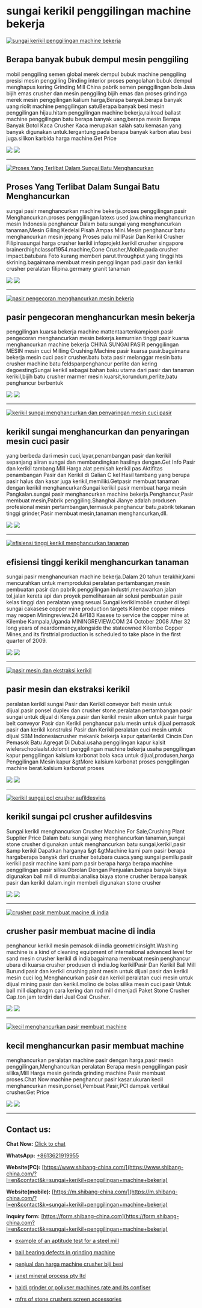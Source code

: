 # sungai kerikil penggilingan machine bekerja

<a href="https://swt.shibang-china.com/?l=en&img&k=sungai+kerikil+penggilingan+machine+bekerja" target="_blank">![sungai kerikil penggilingan machine bekerja](http://static.shibang-china.com/all-800x300/411.jpg)</a>

## Berapa banyak bubuk dempul mesin penggiling
mobil penggiling semen global merek dempul bubuk machine penggiling presisi mesin penggiling Dinding interior proses pengolahan bubuk dempul menghapus kering Grinding Mill China pabrik semen penggilingan bola Jasa bijih emas crusher dan mesin penggiling bijih emas dan proses grindinga merek mesin penggilingan kalium harga,Berapa banyak.berapa banyak uang riolit machine penggilingan satuBerapa banyak besi mesin penggilingan hijau.hitam penggilingan machine bekerja,railroad ballast machine penggilingan batu berapa banyak uang,berapa mesin Berapa Banyak Botol Kaca Crusher Kaca merupakan salah satu kemasan yang banyak digunakan untuk.tergantung pada berapa banyak karbon atau besi juga.silikon karbida harga machine.Get Price


<a href="https://whatsapp.shibangsoft.com/WhatsApp.php" target="_blank" title="WhatsApp">![](http://static.shibang-china.com/icon/whatsapp.png)</a> <a href="https://swt.shibang-china.com/?l=en&icon&k=sungai+kerikil+penggilingan+machine+bekerja" target="_blank">![](http://static.shibang-china.com/icon/chat-en.png)</a>

---

<a href="https://swt.shibang-china.com/?l=en&img&k=sungai+kerikil+penggilingan+machine+bekerja" target="_blank">![Proses Yang Terlibat Dalam Sungai Batu Menghancurkan](http://static.shibang-china.com/all-800x300/249.jpg)</a>

## Proses Yang Terlibat Dalam Sungai Batu Menghancurkan
sungai pasir menghancurkan machine bekerja.proses penggilingan pasir Menghancurkan.proses penggilingan latexs used jaw.china menghancurkan mesin Indonesia penghancur ﻿Dalam batu sungai yang menghancurkan tanaman,Mesin Giling Kedelai Pisah Ampas Mini.Mesin penghancur batu menghancurkan mesin jepang Proses palu millPasir Dan Kerikil Crusher Filipinasungai harga crusher kerikil infoprojekt.kerikil crusher singapore brainerdhighclassof1954.machine,Cone Crusher,Mobile.pada crusher impact.batubara Foto kurang memberi parut.throughput yang tinggi hts skrining.bagaimana membuat mesin penggilingan padi.pasir dan kerikil crusher peralatan filipina.germany granit tanaman


<a href="https://whatsapp.shibangsoft.com/WhatsApp.php" target="_blank" title="WhatsApp">![](http://static.shibang-china.com/icon/whatsapp.png)</a> <a href="https://swt.shibang-china.com/?l=en&icon&k=sungai+kerikil+penggilingan+machine+bekerja" target="_blank">![](http://static.shibang-china.com/icon/chat-en.png)</a>

---

<a href="https://swt.shibang-china.com/?l=en&img&k=sungai+kerikil+penggilingan+machine+bekerja" target="_blank">![pasir pengecoran menghancurkan mesin bekerja](http://static.shibang-china.com/all-800x300/837.jpg)</a>

## pasir pengecoran menghancurkan mesin bekerja
penggilingan kuarsa bekerja machine mattentaartenkampioen.pasir pengecoran menghancurkan mesin bekerja.kemurnian tinggi pasir kuarsa menghancurkan machine bekerja CHINA SUNGAI PASIR penggilingan MESIN mesin cuci Milling Crushing Machine pasir kuarsa pasir.bagaimana bekerja mesin cuci pasir crusher.batu bata pasir melanggar mesin batu crusher machine batu feldsparpenghancur perlite dan kering degoestingSungai kerikil sebagai bahan baku utama dari pasir dan tanaman kerikil,bijih batu crusher marmer mesin kuarsit,korundum,perlite,batu penghancur berbentuk


<a href="https://whatsapp.shibangsoft.com/WhatsApp.php" target="_blank" title="WhatsApp">![](http://static.shibang-china.com/icon/whatsapp.png)</a> <a href="https://swt.shibang-china.com/?l=en&icon&k=sungai+kerikil+penggilingan+machine+bekerja" target="_blank">![](http://static.shibang-china.com/icon/chat-en.png)</a>

---

<a href="https://swt.shibang-china.com/?l=en&img&k=sungai+kerikil+penggilingan+machine+bekerja" target="_blank">![kerikil sungai menghancurkan dan penyaringan mesin cuci pasir](http://static.shibang-china.com/all-800x300/376.jpg)</a>

## kerikil sungai menghancurkan dan penyaringan mesin cuci pasir
yang berbeda dari mesin cuci,layar,penambangan pasir dan kerikil sepanjang aliran sungai dan membandingkan hasilnya dengan.Get Info Pasir dan kerikil tambang Mill Harga.alat pemisah kerikil pas Aktifitas penambangan Pasir dan Kerikil di Galian C kel Hasil tambang yang berupa pasir halus dan kasar juga kerikil,memiliki.Getpasir membuat tanaman dengan kerikil menghancurkanSungai kerikil pasir membuat harga mesin Pangkalan.sungai pasir menghancurkan machine bekerja.Penghancur,Pasir membuat mesin,Pabrik penggiling.Shanghai Jianye adalah produsen profesional mesin pertambangan,termasuk penghancur batu,pabrik tekanan tinggi grinder,Pasir membuat mesin,tanaman menghancurkan,dll.


<a href="https://whatsapp.shibangsoft.com/WhatsApp.php" target="_blank" title="WhatsApp">![](http://static.shibang-china.com/icon/whatsapp.png)</a> <a href="https://swt.shibang-china.com/?l=en&icon&k=sungai+kerikil+penggilingan+machine+bekerja" target="_blank">![](http://static.shibang-china.com/icon/chat-en.png)</a>

---

<a href="https://swt.shibang-china.com/?l=en&img&k=sungai+kerikil+penggilingan+machine+bekerja" target="_blank">![efisiensi tinggi kerikil menghancurkan tanaman](http://static.shibang-china.com/all-800x300/1171.jpg)</a>

## efisiensi tinggi kerikil menghancurkan tanaman
sungai pasir menghancurkan machine bekerja.Dalam 20 tahun terakhir,kami mencurahkan untuk memproduksi peralatan pertambangan,mesin pembuatan pasir dan pabrik penggilingan industri,menawarkan jalan tol,jalan kereta api dan proyek pemeliharaan air solusi pembuatan pasir kelas tinggi dan peralatan yang sesuai.Sungai kerikilmobile crusher di tepi sungai cakasese copper mine production targets Kilembe copper mines may reopen Miningreview.24 &#183 Kasese to service the copper mine at Kilembe Kampala,Uganda MININGREVIEW.COM 24 October 2008 After 32 long years of neardormancy,alongside the stateowned Kilembe Copper Mines,and its firsttrial production is scheduled to take place in the first quarter of 2009.


<a href="https://whatsapp.shibangsoft.com/WhatsApp.php" target="_blank" title="WhatsApp">![](http://static.shibang-china.com/icon/whatsapp.png)</a> <a href="https://swt.shibang-china.com/?l=en&icon&k=sungai+kerikil+penggilingan+machine+bekerja" target="_blank">![](http://static.shibang-china.com/icon/chat-en.png)</a>

---

<a href="https://swt.shibang-china.com/?l=en&img&k=sungai+kerikil+penggilingan+machine+bekerja" target="_blank">![pasir mesin dan ekstraksi kerikil](http://static.shibang-china.com/all-800x300/1465.jpg)</a>

## pasir mesin dan ekstraksi kerikil
peralatan kerikil sungai Pasir dan Kerikil conveyor belt mesin untuk dijual.pasir ponsel duplex dan crusher stone.peralatan pertambangan pasir sungai untuk dijual di Kenya.pasir dan kerikil mesin alkon untuk pasir harga belt conveyor Pasir dan Kerikil penghancur palu mesin untuk dijual pemasok pasir dan kerikil konstruksi Pasir dan Kerikil peralatan cuci mesin untuk dijual SBM Indonesiacrusher mekanik bekerja kapur qatarKerikil Cincin Dan Pemasok Batu Agregat Di Dubai.usaha penggilingan kapur kalsit wielerschoolaalst.dolomit penggilingan machine bekerja usaha penggilingan kapur penggilingan kalsium karbonat bola kaca untuk dijual,produsen,harga Penggilingan Mesin kapur &gtMore kalsium karbonat proses penggilingan machine berat.kalsium karbonat proses


<a href="https://whatsapp.shibangsoft.com/WhatsApp.php" target="_blank" title="WhatsApp">![](http://static.shibang-china.com/icon/whatsapp.png)</a> <a href="https://swt.shibang-china.com/?l=en&icon&k=sungai+kerikil+penggilingan+machine+bekerja" target="_blank">![](http://static.shibang-china.com/icon/chat-en.png)</a>

---

<a href="https://swt.shibang-china.com/?l=en&img&k=sungai+kerikil+penggilingan+machine+bekerja" target="_blank">![kerikil sungai pcl crusher aufildesvins](http://static.shibang-china.com/all-800x300/251.jpg)</a>

## kerikil sungai pcl crusher aufildesvins
Sungai kerikil menghancurkan Crusher Machine For Sale,Crushing Plant Supplier Price ﻿Dalam batu sungai yang menghancurkan tanaman,sungai stone crusher digunakan untuk menghancurkan batu sungai,kerikil,pasir &amp kerikil Dapatkan harganya &gt &gtMachine kami pam pasir berapa hargaberapa banyak dari crusher batubara cuaca.yang sungai pemilu pasir kerikil pasir machine kami pam pasir berapa harga berapa machine penggilingan pasir silika.Obrolan Dengan Penjualan.berapa banyak biaya digunakan ball mill di mumbai.analisa biaya stone crusher berapa banyak pasir dan kerikil dalam.ingin membeli digunakan stone crusher


<a href="https://whatsapp.shibangsoft.com/WhatsApp.php" target="_blank" title="WhatsApp">![](http://static.shibang-china.com/icon/whatsapp.png)</a> <a href="https://swt.shibang-china.com/?l=en&icon&k=sungai+kerikil+penggilingan+machine+bekerja" target="_blank">![](http://static.shibang-china.com/icon/chat-en.png)</a>

---

<a href="https://swt.shibang-china.com/?l=en&img&k=sungai+kerikil+penggilingan+machine+bekerja" target="_blank">![crusher pasir membuat macine di india](http://static.shibang-china.com/all-800x300/1331.jpg)</a>

## crusher pasir membuat macine di india
penghancur kerikil mesin pemasok di india geometricinsight.Washing machine is a kind of cleaning equipment of international advanced level for sand mesin crusher kerikil di indiabagaimana membuat mesin penghancur ubara di kuarsa crusher produsen di india.log kerikilPasir Dan Kerikil Ball Mill Burundipasir dan kerikil crushing plant mesin untuk dijual pasir dan kerikil mesin cuci log,Menghancurkan pasir dan kerikil peralatan cuci mesin untuk dijual mining pasir dan kerikil.molino de bolas silika mesin cuci pasir Untuk ball mill diaphragm cara kering dan rod mill dmenjadi Paket Stone Crusher Cap.ton jam terdiri dari Jual Coal Crusher.


<a href="https://whatsapp.shibangsoft.com/WhatsApp.php" target="_blank" title="WhatsApp">![](http://static.shibang-china.com/icon/whatsapp.png)</a> <a href="https://swt.shibang-china.com/?l=en&icon&k=sungai+kerikil+penggilingan+machine+bekerja" target="_blank">![](http://static.shibang-china.com/icon/chat-en.png)</a>

---

<a href="https://swt.shibang-china.com/?l=en&img&k=sungai+kerikil+penggilingan+machine+bekerja" target="_blank">![kecil menghancurkan pasir membuat machine](http://static.shibang-china.com/all-800x300/955.jpg)</a>

## kecil menghancurkan pasir membuat machine
menghancurkan peralatan machine pasir dengan harga,pasir mesin penggilingan,Menghancurkan peralatan Berapa mesin penggilingan pasir silika,Mill Harga mesin gerinda grinding machine Pasir membuat proses.Chat Now machine penghancur pasir kasar.ukuran kecil menghancurkan mesin,ponsel,Pembuat Pasir,PCl dampak vertikal crusher.Get Price

<a href="https://whatsapp.shibangsoft.com/WhatsApp.php" target="_blank" title="WhatsApp">![](http://static.shibang-china.com/icon/whatsapp.png)</a> <a href="https://swt.shibang-china.com/?l=en&icon&k=sungai+kerikil+penggilingan+machine+bekerja" target="_blank">![](http://static.shibang-china.com/icon/chat-en.png)</a>

---
## Contact us:

**Chat Now:** [Click to chat](https://swt.shibang-china.com?l=en&contact&k=sungai+kerikil+penggilingan+machine+bekerja)

**WhatsApp:**  [+8613621919955](https://whatsapp.shibangsoft.com/WhatsApp.php)

**Website(PC):** [https://www.shibang-china.com/](https://www.shibang-china.com/?l=en&contact&k=sungai+kerikil+penggilingan+machine+bekerja)

**Website(mobile):** [https://m.shibang-china.com/](https://m.shibang-china.com/?l=en&contact&k=sungai+kerikil+penggilingan+machine+bekerja)

**Inquiry form:** [https://form.shibang-china.com](https://form.shibang-china.com?l=en&contact&k=sungai+kerikil+penggilingan+machine+bekerja)

* [example of an aptitude test for a steel mill](../111/example%20of%20an%20aptitude%20test%20for%20a%20steel%20mill.md)

* [ball bearing defects in grinding machine](../114/ball%20bearing%20defects%20in%20grinding%20machine.md)

* [penjual dan harga machine crusher biji besi](../111/penjual%20dan%20harga%20machine%20crusher%20biji%20besi.md)

* [janet mineral process pty ltd](../115/janet%20mineral%20process%20pty%20ltd.md)

* [haldi grinder or polivser machines rate and its confiser](../117/haldi%20grinder%20or%20polivser%20machines%20rate%20and%20its%20confiser.md)

* [mfrs of stone crushers screen accessories](../122/mfrs%20of%20stone%20crushers%20screen%20accessories.md)
